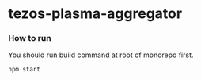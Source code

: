 # tezos-plasma-aggregator

### How to run

You should run build command at root of monorepo first.

```
npm start
```
